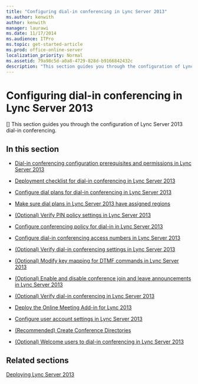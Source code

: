 ```yaml
---
title: "Configuring dial-in conferencing in Lync Server 2013"
ms.author: kenwith
author: kenwith
manager: laurawi
ms.date: 11/17/2014
ms.audience: ITPro
ms.topic: get-started-article
ms.prod: office-online-server
localization_priority: Normal
ms.assetid: 79a98c5d-a0a8-4729-828d-b9166842432c
description: "This section guides you through the configuration of Lync Server 2013 dial-in conferencing."
---
```


# Configuring dial-in conferencing in Lync Server 2013
[]
This section guides you through the configuration of Lync Server 2013 dial-in conferencing.
  
## In this section

- [Dial-in conferencing configuration prerequisites and permissions in Lync Server 2013](dial-in-conferencing-configuration-prerequisites-and-permissions.md)
    
- [Deployment checklist for dial-in conferencing in Lync Server 2013](deployment-checklist-for-dial-in-conferencing.md)
    
- [Configure dial plans for dial-in conferencing in Lync Server 2013](configure-dial-plans-for-dial-in-conferencing.md)
    
- [Make sure dial plans in Lync Server 2013 have assigned regions](make-sure-dial-plans-have-assigned-regions.md)
    
- [(Optional) Verify PIN policy settings in Lync Server 2013](optional-verify-pin-policy-settings.md)
    
- [Configure conferencing policy for dial-in in Lync Server 2013](configure-conferencing-policy-for-dial-in.md)
    
- [Configure dial-in conferencing access numbers in Lync Server 2013](configure-dial-in-conferencing-access-numbers.md)
    
- [(Optional) Verify dial-in conferencing settings in Lync Server 2013](optional-verify-dial-in-conferencing-settings.md)
    
- [(Optional) Modify key mapping for DTMF commands in Lync Server 2013](optional-modify-key-mapping-for-dtmf-commands.md)
    
- [(Optional) Enable and disable conference join and leave announcements in Lync Server 2013](optional-enable-and-disable-conference-join-and-leave-announcements.md)
    
- [(Optional) Verify dial-in conferencing in Lync Server 2013](optional-verify-dial-in-conferencing.md)
    
- [Deploy the Online Meeting Add-in for Lync 2013](deploy-the-online-meeting-add-in-for-lync-2013.md)
    
- [Configure user account settings in Lync Server 2013](configure-user-account-settings.md)
    
- [(Recommended) Create Conference Directories](recommended-create-conference-directories.md)
    
- [(Optional) Welcome users to dial-in conferencing in Lync Server 2013](optional-welcome-users-to-dial-in-conferencing.md)
    
## Related sections

[Deploying Lync Server 2013](deploying-lync-server-2013.md)
  

